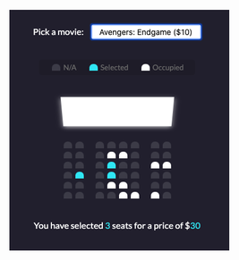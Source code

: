 ![Movie Seat Booking Application using Vanilla Javascript](https://github.com/whl827/javscriptProjects/blob/master/movie-seat-booking/movie%20seat%20booking.png)
